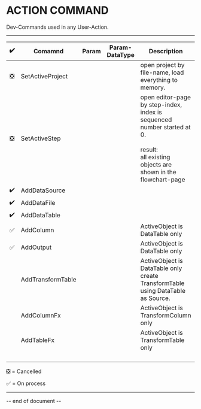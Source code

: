 # ACTION COMMAND

Dev-Commands used in any User-Action.

----

|      :heavy_check_mark:       | Comamnd           | Param | Param-DataType | Description                                                  | Scope     |
| :---------------------------: | ----------------- | ----- | -------------- | ------------------------------------------------------------ | --------- |
| :negative_squared_cross_mark: | SetActiveProject  |       |                | open project by file-name, load everything to memory.        | Workspace |
| :negative_squared_cross_mark: | SetActiveStep     |       |                | open editor-page by step-index, index is sequenced number started at 0.<br /><br />result: <br />all existing objects are shown in the flowchart-page | Project   |
|      :heavy_check_mark:       | AddDataSource     |       |                |                                                              | Project   |
|      :heavy_check_mark:       | AddDataFile       |       |                |                                                              | Step      |
|      :heavy_check_mark:       | AddDataTable      |       |                |                                                              | Step      |
|      :white_check_mark:       | AddColumn         |       |                | ActiveObject is DataTable only                               |           |
|      :white_check_mark:       | AddOutput         |       |                | ActiveObject is DataTable only                               |           |
|                               | AddTransformTable |       |                | ActiveObject is DataTable only<br />create TransformTable using DataTable as Source. | Step      |
|                               | AddColumnFx       |       |                | ActiveObject is TransformColumn only                         |           |
|                               | AddTableFx        |       |                | ActiveObject is TransformTable only                          |           |
|                               |                   |       |                |                                                              |           |
|                               |                   |       |                |                                                              |           |
|                               |                   |       |                |                                                              |           |
|                               |                   |       |                |                                                              |           |

:negative_squared_cross_mark: = Cancelled

:white_check_mark: = On process

----

-- end of document --